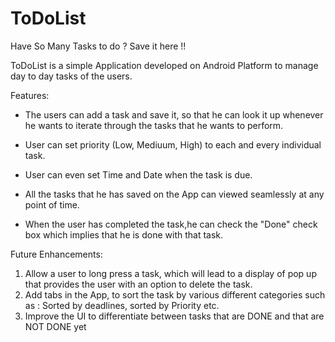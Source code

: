ToDoList
=========

Have So Many Tasks to do ? Save it here !!

ToDoList is a simple Application developed on Android Platform to manage day to day tasks of the users. 

Features: 
* The users can add a task and save it, so that he can look it up whenever he wants to iterate through the tasks that he wants to perform. 

* User can set priority (Low, Mediuum, High) to each and every individual task. 

* User can even set Time and Date when the task is due. 

* All the tasks that he has saved on the App can viewed seamlessly at any point of time. 

* When the user has completed the task,he can check the "Done" check box which implies that he is done with that task. 


Future Enhancements: 
1. Allow a user to long press a task, which will lead to a display of pop up that provides the user with an option to delete the task.
2. Add tabs in the App, to sort the task by various different categories such as : Sorted by deadlines, sorted by Priority etc.
3. Improve the UI to differentiate between tasks that are DONE and that are NOT DONE yet
